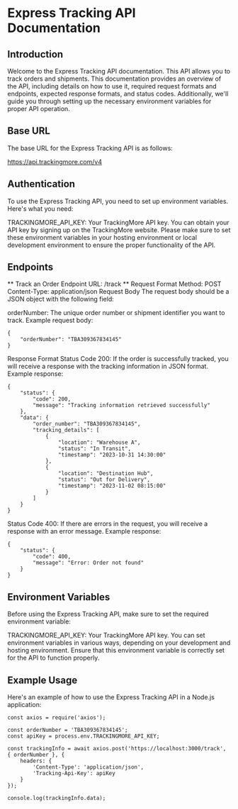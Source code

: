 # Express Tracking API Documentation

## Introduction

Welcome to the Express Tracking API documentation. This API allows you to track orders and shipments. This documentation provides an overview of the API, including details on how to use it, required request formats and endpoints, expected response formats, and status codes. Additionally, we'll guide you through setting up the necessary environment variables for proper API operation.

## Base URL
The base URL for the Express Tracking API is as follows:

https://api.trackingmore.com/v4


## Authentication
To use the Express Tracking API, you need to set up environment variables. Here's what you need:

TRACKINGMORE_API_KEY: Your TrackingMore API key. You can obtain your API key by signing up on the TrackingMore website.
Please make sure to set these environment variables in your hosting environment or local development environment to ensure the proper functionality of the API.

## Endpoints
** Track an Order
Endpoint
URL: /track
** Request Format
Method: POST
Content-Type: application/json
Request Body
The request body should be a JSON object with the following field:

orderNumber: The unique order number or shipment identifier you want to track.
Example request body:
```
{
    "orderNumber": "TBA309367834145"
}
```

Response Format
Status Code 200: If the order is successfully tracked, you will receive a response with the tracking information in JSON format.
Example response:
```
{
    "status": {
        "code": 200,
        "message": "Tracking information retrieved successfully"
    },
    "data": {
        "order_number": "TBA309367834145",
        "tracking_details": [
            {
                "location": "Warehouse A",
                "status": "In Transit",
                "timestamp": "2023-10-31 14:30:00"
            },
            {
                "location": "Destination Hub",
                "status": "Out for Delivery",
                "timestamp": "2023-11-02 08:15:00"
            }
        ]
    }
}
```
Status Code 400: If there are errors in the request, you will receive a response with an error message.
Example response:
```
{
    "status": {
        "code": 400,
        "message": "Error: Order not found"
    }
}
```

## Environment Variables
Before using the Express Tracking API, make sure to set the required environment variable:

TRACKINGMORE_API_KEY: Your TrackingMore API key.
You can set environment variables in various ways, depending on your development and hosting environment. Ensure that this environment variable is correctly set for the API to function properly.


## Example Usage
Here's an example of how to use the Express Tracking API in a Node.js application:
```
const axios = require('axios');

const orderNumber = 'TBA309367834145';
const apiKey = process.env.TRACKINGMORE_API_KEY;

const trackingInfo = await axios.post('https://localhost:3000/track', { orderNumber }, {
    headers: {
        'Content-Type': 'application/json',
        'Tracking-Api-Key': apiKey
    }
});

console.log(trackingInfo.data);
```